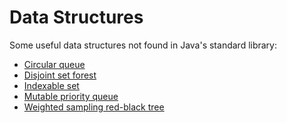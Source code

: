Data Structures
===============

Some useful data structures not found in Java's standard library:

* [Circular queue](src/datastructures/CircularQueue.java)
* [Disjoint set forest](src/datastructures/DisjointSetForest.java)
* [Indexable set](src/datastructures/IndexableSet.java)
* [Mutable priority queue](src/datastructures/PriorityMap.java)
* [Weighted sampling red-black tree](src/datastructures/WeightedSamplingTree.java)

